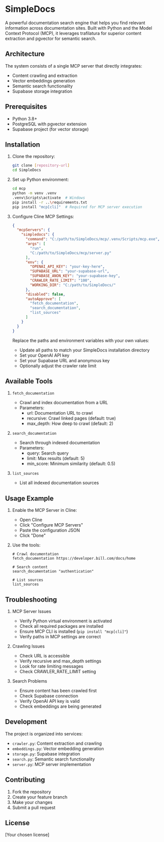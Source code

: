 # SimpleDocs

A powerful documentation search engine that helps you find relevant information across documentation sites. Built with Python and the Model Context Protocol (MCP), it leverages trafilatura for superior content extraction and pgvector for semantic search.

## Architecture

The system consists of a single MCP server that directly integrates:
- Content crawling and extraction
- Vector embeddings generation
- Semantic search functionality
- Supabase storage integration

## Prerequisites

- Python 3.8+
- PostgreSQL with pgvector extension
- Supabase project (for vector storage)

## Installation

1. Clone the repository:
   ```bash
   git clone [repository-url]
   cd SimpleDocs
   ```

2. Set up Python environment:
   ```bash
   cd mcp
   python -m venv .venv
   .venv\Scripts\activate  # Windows
   pip install -r ..\requirements.txt
   pip install "mcp[cli]"  # Required for MCP server execution
   ```

3. Configure Cline MCP Settings:
   ```json
   {
     "mcpServers": {
       "simpledocs": {
         "command": "C:/path/to/SimpleDocs/mcp/.venv/Scripts/mcp.exe",
         "args": [
           "run",
           "C:/path/to/SimpleDocs/mcp/server.py"
         ],
         "env": {
           "OPENAI_API_KEY": "your-key-here",
           "SUPABASE_URL": "your-supabase-url",
           "SUPABASE_ANON_KEY": "your-supabase-key",
           "CRAWLER_RATE_LIMIT": "100",
           "WORKING_DIR": "C:/path/to/SimpleDocs/"
         },
         "disabled": false,
         "autoApprove": [
           "fetch_documentation",
           "search_documentation",
           "list_sources"
         ]
       }
     }
   }
   ```

   Replace the paths and environment variables with your own values:
   - Update all paths to match your SimpleDocs installation directory
   - Set your OpenAI API key
   - Set your Supabase URL and anonymous key
   - Optionally adjust the crawler rate limit

## Available Tools

1. `fetch_documentation`
   - Crawl and index documentation from a URL
   - Parameters:
     - url: Documentation URL to crawl
     - recursive: Crawl linked pages (default: true)
     - max_depth: How deep to crawl (default: 2)

2. `search_documentation`
   - Search through indexed documentation
   - Parameters:
     - query: Search query
     - limit: Max results (default: 5)
     - min_score: Minimum similarity (default: 0.5)

3. `list_sources`
   - List all indexed documentation sources

## Usage Example

1. Enable the MCP Server in Cline:
   - Open Cline
   - Click "Configure MCP Servers"
   - Paste the configuration JSON
   - Click "Done"

2. Use the tools:
   ```
   # Crawl documentation
   fetch_documentation https://developer.bill.com/docs/home

   # Search content
   search_documentation "authentication"

   # List sources
   list_sources
   ```

## Troubleshooting

1. MCP Server Issues
   - Verify Python virtual environment is activated
   - Check all required packages are installed
   - Ensure MCP CLI is installed (`pip install "mcp[cli]"`)
   - Verify paths in MCP settings are correct

2. Crawling Issues
   - Check URL is accessible
   - Verify recursive and max_depth settings
   - Look for rate limiting messages
   - Check CRAWLER_RATE_LIMIT setting

3. Search Problems
   - Ensure content has been crawled first
   - Check Supabase connection
   - Verify OpenAI API key is valid
   - Check embeddings are being generated

## Development

The project is organized into services:
- `crawler.py`: Content extraction and crawling
- `embeddings.py`: Vector embedding generation
- `storage.py`: Supabase integration
- `search.py`: Semantic search functionality
- `server.py`: MCP server implementation

## Contributing

1. Fork the repository
2. Create your feature branch
3. Make your changes
4. Submit a pull request

## License

[Your chosen license]
